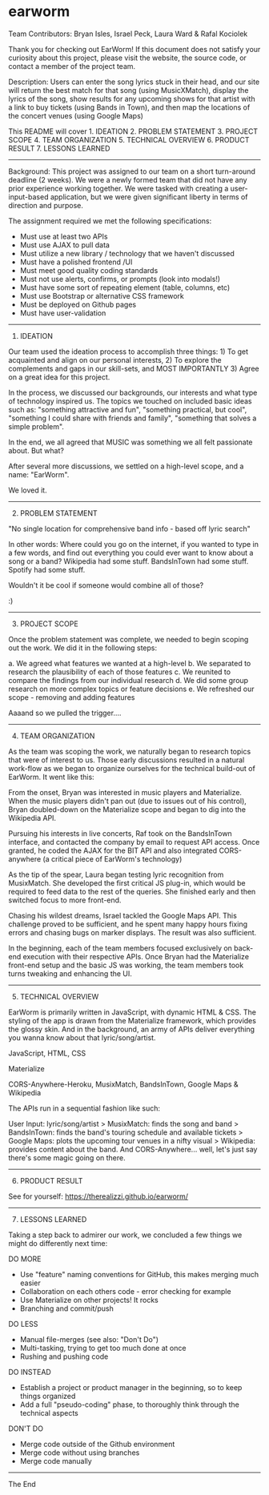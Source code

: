 # earworm

Team Contributors: Bryan Isles, Israel Peck, Laura Ward & Rafal Kociolek

Thank you for checking out EarWorm! If this document does not satisfy your curiosity about this project, please visit the website, the source code, or contact a member of the project team.

Description: Users can enter the song lyrics stuck in their head, and our site will return the best match for that song (using MusicXMatch), display the lyrics of the song, show results for any upcoming shows for that artist with a link to buy tickets (using Bands in Town), and then map the locations of the concert venues (using Google Maps)

This README will cover
    1. IDEATION
    2. PROBLEM STATEMENT
    3. PROJECT SCOPE
    4. TEAM ORGANIZATION
    5. TECHNICAL OVERVIEW
    6. PRODUCT RESULT
    7. LESSONS LEARNED
 
 --------------------------------------------------------------------------------------------------------------------------------------

Background: This project was assigned to our team on a short turn-around deadline (2 weeks). We were a newly formed team that did not have any prior experience working together. We were tasked with creating a user-input-based application, but we were given significant liberty in terms of direction and purpose. 

The assignment required we met the following specifications:

- Must use at least two APIs
- Must use AJAX to pull data
- Must utilize a new library / technology that we haven't discussed
- Must have a polished frontend /UI
- Must meet good quality coding standards
- Must not use alerts, confirms, or prompts (look into modals!)
- Must have some sort of repeating element (table, columns, etc)
- Must use Bootstrap or alternative CSS framework
- Must be deployed on Github pages
- Must have user-validation

 --------------------------------------------------------------------------------------------------------------------------------------

1. IDEATION

Our team used the ideation process to accomplish three things: 1) To get acquainted and align on our personal interests, 2) To explore the complements and gaps in our skill-sets, and MOST IMPORTANTLY 3) Agree on a great idea for this project.

In the process, we discussed our backgrounds, our interests and what type of technology inspired us. The topics we touched on included basic ideas such as: "something attractive and fun", "something practical, but cool", "something I could share with friends and family", "something that solves a simple problem". 

In the end, we all agreed that MUSIC was something we all felt passionate about. But what? 

After several more discussions, we settled on a high-level scope, and a name: "EarWorm". 

We loved it.

 --------------------------------------------------------------------------------------------------------------------------------------

2. PROBLEM STATEMENT

"No single location for comprehensive band info - based off lyric search"

In other words: Where could you go on the internet, if you wanted to type in a few words, and find out everything you could ever want to know about a song or a band? Wikipedia had some stuff. BandsInTown had some stuff. Spotify had some stuff. 

Wouldn't it be cool if someone would combine all of those? 

:)

 --------------------------------------------------------------------------------------------------------------------------------------

3. PROJECT SCOPE

Once the problem statement was complete, we needed to begin scoping out the work. We did it in the following steps:

a. We agreed what features we wanted at a high-level 
b. We separated to research the plausibility of each of those features
c. We reunited to compare the findings from our individual research
d. We did some group research on more complex topics or feature decisions
e. We refreshed our scope - removing and adding features 

Aaaand so we pulled the trigger....

 --------------------------------------------------------------------------------------------------------------------------------------

4. TEAM ORGANIZATION

As the team was scoping the work, we naturally began to research topics that were of interest to us. Those early discussions resulted in a natural work-flow as we began to organize ourselves for the technical build-out of EarWorm. It went like this:

<Bryan> From the onset, Bryan was interested in music players and Materialize. When the music players didn't pan out (due to issues out of his control), Bryan doubled-down on the Materialize scope and began to dig into the Wikipedia API.

<Raf> Pursuing his interests in live concerts, Raf took on the BandsInTown interface, and contacted the company by email to request API access. Once granted, he coded the AJAX for the BIT API and also integrated CORS-anywhere (a critical piece of EarWorm's technology)

<Laura> As the tip of the spear, Laura began testing lyric recognition from MusixMatch. She developed the first critical JS plug-in, which would be required to feed data to the rest of the queries. She finished early and then switched focus to more front-end.

<Israel> Chasing his wildest dreams, Israel tackled the Google Maps API. This challenge proved to be sufficient, and he spent many happy hours fixing errors and chasing bugs on marker displays. The result was also sufficient.

In the beginning, each of the team members focused exclusively on back-end execution with their respective APIs. Once Bryan had the Materialize front-end setup and the basic JS was working, the team members took turns tweaking and enhancing the UI. 

 --------------------------------------------------------------------------------------------------------------------------------------

5. TECHNICAL OVERVIEW

EarWorm is primarily written in JavaScript, with dynamic HTML & CSS. The styling of the app is drawn from the Materialize framework, which provides the glossy skin. And in the background, an army of APIs deliver everything you wanna know about that lyric/song/artist.

<Languages> JavaScript, HTML, CSS
    
<Frameworks> Materialize
    
<APIs> CORS-Anywhere-Heroku, MusixMatch, BandsInTown, Google Maps & Wikipedia

The APIs run in a sequential fashion like such:

User Input: lyric/song/artist > MusixMatch: finds the song and band > BandsInTown: finds the band's touring schedule and available tickets > Google Maps: plots the upcoming tour venues in a nifty visual > Wikipedia: provides content about the band. And CORS-Anywhere... well, let's just say there's some magic going on there. 

 --------------------------------------------------------------------------------------------------------------------------------------

6. PRODUCT RESULT

See for yourself: https://therealizzi.github.io/earworm/

 --------------------------------------------------------------------------------------------------------------------------------------
 
7. LESSONS LEARNED

Taking a step back to admirer our work, we concluded a few things we might do differently next time:

DO MORE
- Use "feature" naming conventions for GitHub, this makes merging much easier
- Collaboration on each others code - error checking for example
- Use Materialize on other projects! It rocks
- Branching and commit/push

DO LESS
- Manual file-merges (see also: "Don't Do")
- Multi-tasking, trying to get too much done at once
- Rushing and pushing code

DO INSTEAD
- Establish a project or product manager in the beginning, so to keep things organized
- Add a full "pseudo-coding" phase, to thoroughly think through the technical aspects

DON'T DO
- Merge code outside of the Github environment
- Merge code without using branches
- Merge code manually

 --------------------------------------------------------------------------------------------------------------------------------------

The End

